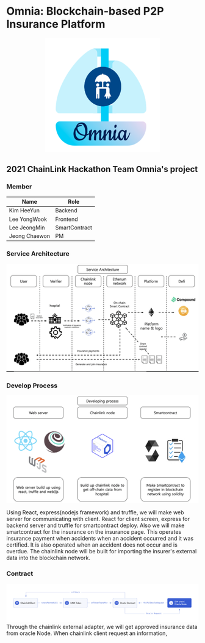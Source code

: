 # Omnia: Blockchain-based P2P Insurance Platform



<p align="center"><img src="./markdown_img/omnia_logo.png" height = "300px" width= "300px"></p>


## 2021 ChainLink Hackathon Team Omnia's project


<h3> Member </h3>

| Name   	| Role                         	|
|--------	|-------------------------------	|
| Kim HeeYun  	| Backend |
| Lee YongWook 	| Frontend |
| Lee JeongMin 	| SmartContract 	|
| Jeong Chaewon 	| PM  |


<h3> Service Architecture </h3>

<img src="./markdown_img/Service_Architecture.png">


<h3> Develop Process </h3>

<img src="./markdown_img/Develop_process.png">

Using React, express(nodejs framework) and truffle, we will make web server for communicating with client. React for client screen, express for backend server and truffle for smartcontract deploy. Also we will make smartcontract for the insurance on the insurance page. This operates insurance payment when accidents when an accident occurred and it was certified. It is also operated when an accident does not occur and is overdue. The chainlink node will be built for importing the insurer's external data into the blockchain network. 

<h3> Contract </h3>
<img src="./markdown_img/request_model.png">
Through the chainlink external adapter, we will get approved insurance data from oracle Node. When chainlink client request an information, 
